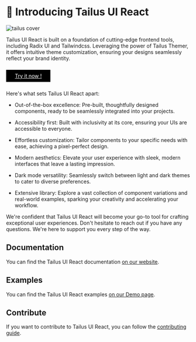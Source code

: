 <h1> 🚨 Introducing Tailus UI React  </h1>
<img src="https://github.com/Tailus-UI/tailus-ui-react/blob/main/public/main-cover.webp" alt="tailus cover" />
<p>
  Tailus UI React is built on a foundation of cutting-edge frontend tools, including Radix UI and Tailwindcss. Leveraging the power of   Tailus Themer, it offers intuitive theme customization, ensuring your designs seamlessly reflect your brand identity.
</p>
<br>
<a href="https://beta.tailus.io/demo" style="padding:0.5rem 1.5rem; background:black; color:white"> Try it now ! </a>
<br> <br>

Here's what sets Tailus UI React apart:

* Out-of-the-box excellence: Pre-built, thoughtfully designed components, ready to be seamlessly integrated into your projects.

* Accessibility first: Built with inclusivity at its core, ensuring your UIs are accessible to everyone.

* Effortless customization: Tailor components to your specific needs with ease, achieving a pixel-perfect design.

* Modern aesthetics: Elevate your user experience with sleek, modern interfaces that leave a lasting impression.

* Dark mode versatility: Seamlessly switch between light and dark themes to cater to diverse preferences.

* Extensive library: Explore a vast collection of component variations and real-world examples, sparking your creativity and accelerating your workflow.

We're confident that Tailus UI React will become your go-to tool for crafting exceptional user experiences. Don't hesitate to reach out if you have any questions. We're here to support you every step of the way.

## Documentation

You can find the Tailus UI React documentation [on our website](https://beta.tailus.io/docs/introduction/).

## Examples

You can find the Tailus UI React examples [on our Demo page](https://beta.tailus.io/demo/).

## Contribute 

If you want to contribute to Tailus UI React, you can follow the [contributing guide](https://github.com/tailus-ui/tailus-ui-react/).

